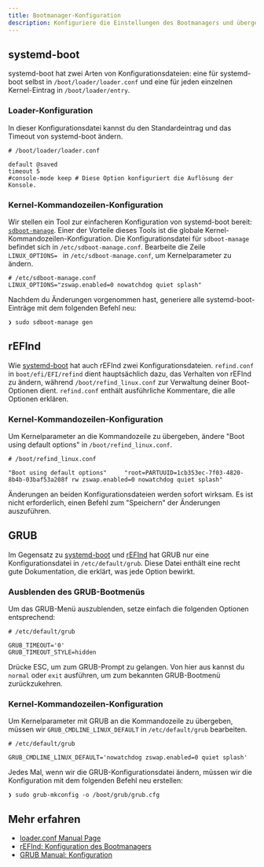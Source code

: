 ```yaml
---
title: Bootmanager-Konfiguration
description: Konfiguriere die Einstellungen des Bootmanagers und übergebe Kernelparameter an die Kommandozeile
---
```


## systemd-boot

systemd-boot hat zwei Arten von Konfigurationsdateien: eine für systemd-boot selbst in `/boot/loader/loader.conf` und eine für jeden
einzelnen Kernel-Eintrag in `/boot/loader/entry`.

### Loader-Konfiguration

In dieser Konfigurationsdatei kannst du den Standardeintrag und das Timeout von systemd-boot ändern.

```shell
# /boot/loader/loader.conf

default @saved
timeout 5
#console-mode keep # Diese Option konfiguriert die Auflösung der Konsole.
```

### Kernel-Kommandozeilen-Konfiguration

Wir stellen ein Tool zur einfacheren Konfiguration von systemd-boot bereit: [`sdboot-manage`](https://github.com/CachyOS/CachyOS-PKGBUILDS/tree/master/systemd-boot-manager).
Einer der Vorteile dieses Tools ist die globale Kernel-Kommandozeilen-Konfiguration. Die Konfigurationsdatei für `sdboot-manage` befindet sich in `/etc/sdboot-manage.conf`.
Bearbeite die Zeile `LINUX_OPTIONS= ` in `/etc/sdboot-manage.conf`, um Kernelparameter zu ändern.

```shell
# /etc/sdboot-manage.conf
LINUX_OPTIONS="zswap.enabled=0 nowatchdog quiet splash"
```

Nachdem du Änderungen vorgenommen hast, generiere alle systemd-boot-Einträge mit dem folgenden Befehl neu:

```shell
❯ sudo sdboot-manage gen
```

## rEFInd

Wie [systemd-boot](/de/configuration/boot_manager_configuration#systemd-boot) hat auch rEFInd zwei Konfigurationsdateien. `refind.conf` in
`boot/efi/EFI/refind` dient hauptsächlich dazu, das Verhalten von rEFInd zu ändern, während `/boot/refind_linux.conf` zur Verwaltung deiner Boot-Optionen dient.
`refind.conf` enthält ausführliche Kommentare, die alle Optionen erklären.

### Kernel-Kommandozeilen-Konfiguration

Um Kernelparameter an die Kommandozeile zu übergeben, ändere "Boot using default options" in `/boot/refind_linux.conf`.

```shell
# /boot/refind_linux.conf

"Boot using default options"     "root=PARTUUID=1cb353ec-7f03-4820-8b4b-03baf53a208f rw zswap.enabled=0 nowatchdog quiet splash"
```

Änderungen an beiden Konfigurationsdateien werden sofort wirksam. Es ist nicht erforderlich, einen Befehl zum "Speichern" der Änderungen auszuführen.

## GRUB

Im Gegensatz zu [systemd-boot](/de/configuration/boot_manager_configuration#systemd-boot) und [rEFInd](/de/configuration/boot_manager_configuration#refind) hat
GRUB nur eine Konfigurationsdatei in `/etc/default/grub`. Diese Datei enthält eine recht gute Dokumentation, die erklärt, was
jede Option bewirkt.

### Ausblenden des GRUB-Bootmenüs

Um das GRUB-Menü auszublenden, setze einfach die folgenden Optionen entsprechend:

```shell
# /etc/default/grub

GRUB_TIMEOUT='0'
GRUB_TIMEOUT_STYLE=hidden
```

Drücke ESC, um zum GRUB-Prompt zu gelangen. Von hier aus kannst du `normal` oder `exit` ausführen, um zum bekannten GRUB-Bootmenü zurückzukehren.

### Kernel-Kommandozeilen-Konfiguration

Um Kernelparameter mit GRUB an die Kommandozeile zu übergeben, müssen wir `GRUB_CMDLINE_LINUX_DEFAULT` in `/etc/default/grub` bearbeiten.

```shell
# /etc/default/grub

GRUB_CMDLINE_LINUX_DEFAULT='nowatchdog zswap.enabled=0 quiet splash'
```

Jedes Mal, wenn wir die GRUB-Konfigurationsdatei ändern, müssen wir die Konfiguration mit dem folgenden Befehl neu erstellen:

```shell
❯ sudo grub-mkconfig -o /boot/grub/grub.cfg
```

## Mehr erfahren

- [loader.conf Manual Page](https://man.archlinux.org/man/loader.conf.5)
- [rEFInd: Konfiguration des Bootmanagers](https://www.rodsbooks.com/refind/configfile.html)
- [GRUB Manual: Konfiguration](https://www.gnu.org/software/grub/manual/grub/grub.html#Configuration)
